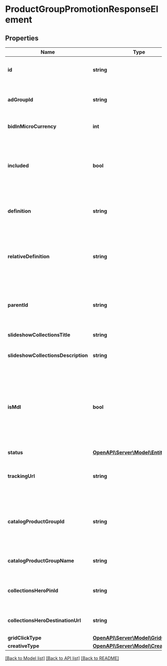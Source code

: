 # ProductGroupPromotionResponseElement

## Properties
Name | Type | Description | Notes
------------ | ------------- | ------------- | -------------
**id** | **string** | ID of the product group promotion. | [optional] 
**adGroupId** | **string** | ID of the ad group the product group belongs to. | [optional] 
**bidInMicroCurrency** | **int** | The bid in micro currency. | [optional] 
**included** | **bool** | True if the group is BIDDABLE, false if it should be EXCLUDED from serving ads. | [optional] 
**definition** | **string** | The full product group definition path | [optional] 
**relativeDefinition** | **string** | The definition of the product group, relative to its parent - an attribute name/value pair | [optional] 
**parentId** | **string** | The parent Product Group ID of this Product Group | [optional] 
**slideshowCollectionsTitle** | **string** | Slideshow Collections Title | [optional] 
**slideshowCollectionsDescription** | **string** | Slideshow Collections Description | [optional] 
**isMdl** | **bool** | If set to true products promoted in this product group will use the Mobile Deep Link specified in your catalog | [optional] 
**status** | [**OpenAPI\Server\Model\EntityStatus**](EntityStatus.md) |  | [optional] 
**trackingUrl** | **string** | Tracking template for proudct group promotions. 4000 limit | [optional] 
**catalogProductGroupId** | **string** | ID of the catalogs product group that this product group promotion references | [optional] 
**catalogProductGroupName** | **string** | Catalogs product group name | [optional] 
**collectionsHeroPinId** | **string** | Hero Pin ID if this PG is promoted as a Collection | [optional] 
**collectionsHeroDestinationUrl** | **string** | Collections Hero Destination Url | [optional] 
**gridClickType** | [**OpenAPI\Server\Model\GridClickType**](GridClickType.md) |  | [optional] 
**creativeType** | [**OpenAPI\Server\Model\CreativeType**](CreativeType.md) |  | [optional] 

[[Back to Model list]](../README.md#documentation-for-models) [[Back to API list]](../README.md#documentation-for-api-endpoints) [[Back to README]](../README.md)


